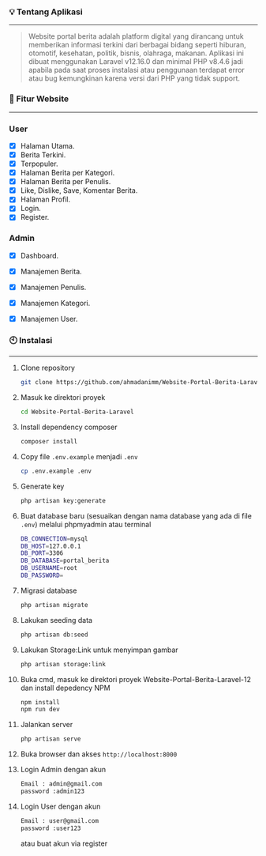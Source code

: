 ### **💡 Tentang Aplikasi**

---

> Website portal berita adalah platform digital yang dirancang untuk memberikan informasi terkini dari berbagai bidang seperti hiburan, otomotif, kesehatan, politik, bisnis, olahraga, makanan. Aplikasi ini dibuat menggunakan Laravel v12.16.0 dan minimal PHP v8.4.6 jadi apabila pada saat proses instalasi atau penggunaan terdapat error atau bug kemungkinan karena versi dari PHP yang tidak support.

### **📝 Fitur Website**

---
### User
-   [x] Halaman Utama.
-   [x] Berita Terkini.
-   [x] Terpopuler.
-   [x] Halaman Berita per Kategori.
-   [x] Halaman Berita per Penulis.
-   [x] Like, Dislike, Save, Komentar  Berita.
-   [x] Halaman Profil.
-   [x] Login.
-   [x] Register.

### Admin
-   [x] Dashboard.
-   [x] Manajemen Berita.
-   [x] Manajemen Penulis.
-   [x] Manajemen Kategori.
-   [x] Manajemen User.


### **🕙 Instalasi**

---

1. Clone repository
    
    ```bash
    git clone https://github.com/ahmadanimm/Website-Portal-Berita-Laravel.git
    ```

2. Masuk ke direktori proyek
    
    ```bash
    cd Website-Portal-Berita-Laravel
    ```

3. Install dependency composer
    
    ```bash
    composer install
    ```

4. Copy file `.env.example` menjadi `.env`
    
    ```bash
    cp .env.example .env
    ```

5. Generate key
    
    ```bash
    php artisan key:generate
    ```

6. Buat database baru (sesuaikan dengan nama database yang ada di file `.env`) melalui phpmyadmin atau terminal
    
    ```bash
    DB_CONNECTION=mysql
    DB_HOST=127.0.0.1
    DB_PORT=3306
    DB_DATABASE=portal_berita
    DB_USERNAME=root
    DB_PASSWORD=
    ```

7. Migrasi database
    
    ```bash
    php artisan migrate
    ```
    
8. Lakukan seeding data
    
    ```bash
    php artisan db:seed
    ```
    
9. Lakukan Storage:Link untuk menyimpan gambar

    ```bash
    php artisan storage:link
    ```
    
10. Buka cmd, masuk ke direktori proyek Website-Portal-Berita-Laravel-12 dan install depedency NPM

    ```bash
    npm install
    npm run dev
    ```

11. Jalankan server
    
    ```bash
    php artisan serve
    ```

12. Buka browser dan akses `http://localhost:8000`

13. Login Admin dengan akun

    ```bash
    Email : admin@gmail.com
    password :admin123
    ```
    
14. Login User dengan akun

    ```bash
    Email : user@gmail.com
    password :user123
    ```
    atau buat akun via register
